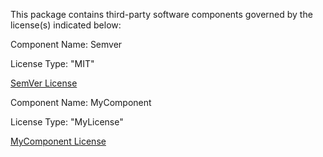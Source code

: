 <!-- Remove File if not applicable -->

This package contains third-party software components governed by the license(s) indicated below:

Component Name: Semver

License Type: "MIT"

[SemVer License](https://github.com/myusername/semver/blob/master/License.txt)


Component Name: MyComponent

License Type: "MyLicense"

[MyComponent License](https://www.mycompany.com/licenses/License.txt)
